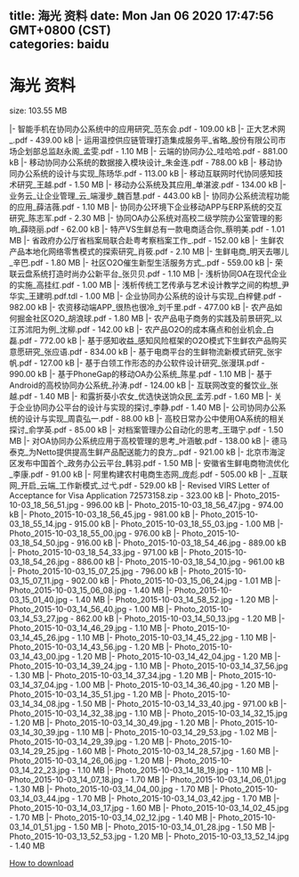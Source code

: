 
title: 海光 资料
date: Mon Jan 06 2020 17:47:56 GMT+0800 (CST)    
categories: baidu
---

# 海光 资料
size: 103.55 MB
 
 
|- 智能手机在协同办公系统中的应用研究_范东会.pdf - 109.00 kB
|- 正大艺术网_.pdf - 439.00 kB
|- 运用温控供应链管理打造集成服务平_省略_股份有限公司市场企划部总监赵永阁_孟雯.pdf - 1.10 MB
|- 云端的协同办公_哇哈哈.pdf - 881.00 kB
|- 移动协同办公系统的数据接入模块设计_朱金连.pdf - 788.00 kB
|- 移动协同办公系统的设计与实现_陈旸华.pdf - 113.00 kB
|- 移动互联网时代协同感知技术研究_王越.pdf - 1.50 MB
|- 移动办公系统及其应用_单湛波.pdf - 134.00 kB
|- 业务云_让企业管理_云_端漫步_魏百慧.pdf - 443.00 kB
|- 协同办公系统流程功能的应用_薛洁薇.pdf - 1.10 MB
|- 协同办公环境下企业移动APP与ERP系统的交互研究_陈志军.pdf - 2.30 MB
|- 协同OA办公系统对高校二级学院办公室管理的影响_薛晓丽.pdf - 62.00 kB
|- 特产VS生鲜总有一款电商适合你_蔡明美.pdf - 1.01 MB
|- 省政府办公厅省档案局联合赴粤考察档案工作_.pdf - 152.00 kB
|- 生鲜农产品本地化网络零售模式的探索研究_肖筱.pdf - 2.10 MB
|- 生鲜电商_明天去哪儿_辛巴.pdf - 1.80 MB
|- 社区O2O催生新型生活服务方式_.pdf - 559.00 kB
|- 荣联云盘系统打造时尚办公新平台_张贝贝.pdf - 1.10 MB
|- 浅析协同OA在现代企业的实施_高挂红.pdf - 1.00 MB
|- 浅析传统工艺传承与艺术设计教学之间的构想_尹华实_王建明.pdf.tdl - 1.00 MB
|- 企业协同办公系统的设计与实现_白梓健.pdf - 982.00 kB
|- 农资移动端APP_很热也很冷_刘千里.pdf - 477.00 kB
|- 农产品如何掘金社区O2O_胡浪球.pdf - 1.80 MB
|- 农产品电子商务的实践及前景研究_以江苏沭阳为例_沈柳.pdf - 142.00 kB
|- 农产品O2O的成本痛点和创业机会_白磊.pdf - 772.00 kB
|- 基于感知收益_感知风险框架的O2O模式下生鲜农产品购买意愿研究_张应语.pdf - 834.00 kB
|- 基于电商平台的生鲜物流新模式研究_张宇帆.pdf - 127.00 kB
|- 基于白领工作形态的办公软件设计研究_张漫琪.pdf - 990.00 kB
|- 基于PhoneGap的移动OA办公系统_陈星.pdf - 1.10 MB
|- 基于Android的高校协同办公系统_孙涛.pdf - 124.00 kB
|- 互联网改变的餐饮业_张越.pdf - 1.40 MB
|- 和露折葵小农女_优选快送饷众民_孟芳.pdf - 1.60 MB
|- 关于企业协同办公平台的设计与实现的探讨_李静.pdf - 1.40 MB
|- 公司协同办公系统的设计与实现_周袁弘一.pdf - 88.00 kB
|- 高校日常办公中使用OA系统的相关探讨_俞学英.pdf - 85.00 kB
|- 对档案管理办公自动化的思考_王璐宁.pdf - 1.50 MB
|- 对OA协同办公系统应用于高校管理的思考_叶涵敏.pdf - 138.00 kB
|- 德马泰克_为Netto提供提高生鲜产品配送能力的良方_.pdf - 921.00 kB
|- 北京市海淀区发布中国首个_政务办公云平台_韩羽.pdf - 1.50 MB
|- 安徽省生鲜电商物流优化_李康.pdf - 91.00 kB
|- 阿里构建农村电商生态网_庞彪.pdf - 505.00 kB
|- _互联网_开启_云端_工作新模式_过弋.pdf - 529.00 kB
|- Revised VIRS Letter of Acceptance for Visa Application 72573158.zip - 323.00 kB
|- Photo_2015-10-03_18_56_51.jpg - 996.00 kB
|- Photo_2015-10-03_18_56_47.jpg - 974.00 kB
|- Photo_2015-10-03_18_56_45.jpg - 981.00 kB
|- Photo_2015-10-03_18_55_14.jpg - 915.00 kB
|- Photo_2015-10-03_18_55_03.jpg - 1.00 MB
|- Photo_2015-10-03_18_55_00.jpg - 976.00 kB
|- Photo_2015-10-03_18_54_50.jpg - 916.00 kB
|- Photo_2015-10-03_18_54_46.jpg - 889.00 kB
|- Photo_2015-10-03_18_54_33.jpg - 971.00 kB
|- Photo_2015-10-03_18_54_26.jpg - 886.00 kB
|- Photo_2015-10-03_18_54_10.jpg - 961.00 kB
|- Photo_2015-10-03_15_07_25.jpg - 796.00 kB
|- Photo_2015-10-03_15_07_11.jpg - 902.00 kB
|- Photo_2015-10-03_15_06_24.jpg - 1.01 MB
|- Photo_2015-10-03_15_06_08.jpg - 1.40 MB
|- Photo_2015-10-03_15_01_40.jpg - 1.40 MB
|- Photo_2015-10-03_14_58_52.jpg - 1.20 MB
|- Photo_2015-10-03_14_56_40.jpg - 1.00 MB
|- Photo_2015-10-03_14_53_27.jpg - 862.00 kB
|- Photo_2015-10-03_14_50_13.jpg - 1.20 MB
|- Photo_2015-10-03_14_46_29.jpg - 1.10 MB
|- Photo_2015-10-03_14_45_26.jpg - 1.10 MB
|- Photo_2015-10-03_14_45_22.jpg - 1.10 MB
|- Photo_2015-10-03_14_43_56.jpg - 1.20 MB
|- Photo_2015-10-03_14_43_00.jpg - 1.20 MB
|- Photo_2015-10-03_14_42_04.jpg - 1.20 MB
|- Photo_2015-10-03_14_39_24.jpg - 1.10 MB
|- Photo_2015-10-03_14_37_56.jpg - 1.30 MB
|- Photo_2015-10-03_14_37_34.jpg - 1.20 MB
|- Photo_2015-10-03_14_37_04.jpg - 1.00 MB
|- Photo_2015-10-03_14_36_40.jpg - 1.20 MB
|- Photo_2015-10-03_14_35_51.jpg - 1.20 MB
|- Photo_2015-10-03_14_34_08.jpg - 1.50 MB
|- Photo_2015-10-03_14_33_40.jpg - 971.00 kB
|- Photo_2015-10-03_14_32_38.jpg - 1.10 MB
|- Photo_2015-10-03_14_32_15.jpg - 1.20 MB
|- Photo_2015-10-03_14_30_49.jpg - 1.20 MB
|- Photo_2015-10-03_14_30_39.jpg - 1.10 MB
|- Photo_2015-10-03_14_29_53.jpg - 1.02 MB
|- Photo_2015-10-03_14_29_39.jpg - 1.20 MB
|- Photo_2015-10-03_14_29_25.jpg - 1.60 MB
|- Photo_2015-10-03_14_28_57.jpg - 1.60 MB
|- Photo_2015-10-03_14_26_06.jpg - 1.20 MB
|- Photo_2015-10-03_14_22_23.jpg - 1.10 MB
|- Photo_2015-10-03_14_18_19.jpg - 1.10 MB
|- Photo_2015-10-03_14_07_18.jpg - 1.70 MB
|- Photo_2015-10-03_14_06_01.jpg - 1.30 MB
|- Photo_2015-10-03_14_04_00.jpg - 1.70 MB
|- Photo_2015-10-03_14_03_44.jpg - 1.70 MB
|- Photo_2015-10-03_14_03_42.jpg - 1.70 MB
|- Photo_2015-10-03_14_03_17.jpg - 1.60 MB
|- Photo_2015-10-03_14_02_45.jpg - 1.70 MB
|- Photo_2015-10-03_14_02_12.jpg - 1.40 MB
|- Photo_2015-10-03_14_01_51.jpg - 1.50 MB
|- Photo_2015-10-03_14_01_28.jpg - 1.50 MB
|- Photo_2015-10-03_13_52_53.jpg - 1.20 MB
|- Photo_2015-10-03_13_52_14.jpg - 1.40 MB

[How to download](https://bpcam.bemobtrk.com/go/2ceec3aa-1ca2-46d6-b9ff-aaa5c184517c?jno=472)